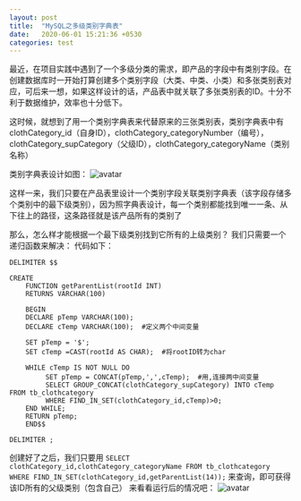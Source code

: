 ```yaml
---
layout: post
title:  "MySQL之多级类别字典表"
date:   2020-06-01 15:21:36 +0530
categories: test
---
```

最近，在项目实践中遇到了一个多级分类的需求，即产品的字段中有类别字段。在创建数据库时一开始打算创建多个类别字段（大类、中类、小类）和多张类别表对应，可后来一想，如果这样设计的话，产品表中就关联了多张类别表的ID。十分不利于数据维护，效率也十分低下。

这时候，就想到了用一个类别字典表来代替原来的三张类别表，类别字典表中有clothCategory_id（自身ID），clothCategory_categoryNumber（编号），clothCategory_supCategory（父级ID），clothCategory_categoryName（类别名称）

类别字典表设计如图：
![avatar](/home/picture/1.png)


这样一来，我们只要在产品表里设计一个类别字段关联类别字典表（该字段存储多个类别中的最下级类别），因为照字典表设计，每一个类别都能找到唯一一条、从下往上的路径，这条路径就是该产品所有的类别了


那么，怎么样才能根据一个最下级类别找到它所有的上级类别？
我们只需要一个递归函数来解决：
代码如下：
```MySQL
DELIMITER $$

CREATE
    FUNCTION getParentList(rootId INT)
    RETURNS VARCHAR(100)
   
    BEGIN
	DECLARE pTemp VARCHAR(100);
	DECLARE cTemp VARCHAR(100);  #定义两个中间变量
	
	SET pTemp = '$';
	SET cTemp =CAST(rootId AS CHAR);  #将rootID转为char
	
	WHILE cTemp IS NOT NULL DO  
		 SET pTemp = CONCAT(pTemp,',',cTemp);  #用,连接两中间变量
		 SELECT GROUP_CONCAT(clothCategory_supCategory) INTO cTemp FROM tb_clothcategory   
		 WHERE FIND_IN_SET(clothCategory_id,cTemp)>0;
	END WHILE;  
	RETURN pTemp;
    END$$

DELIMITER ;
```
创建好了之后，我们只要用
```SELECT clothCategory_id,clothCategory_categoryName FROM tb_clothcategory WHERE FIND_IN_SET(clothCategory_id,getParentList(14));```
来查询，即可获得该ID所有的父级类别（包含自己）
来看看运行后的情况吧：
![avatar](/home/picture/1.png)
